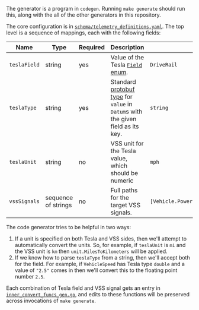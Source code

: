 The generator is a program in `codegen`. Running `make generate` should run this, along with the all of the other generators in this repository.

The core configuration is in [`schema/telemetry_definitions.yaml`](schema/telemetry_definitions.yaml). The top level is a sequence of mappings, each with the following fields:

| Name | Type | Required | Description | Example |
|-|-|-|-|-|
| `teslaField` | string | yes | Value of the Tesla [`Field` enum](https://github.com/teslamotors/fleet-telemetry/blob/7c3187a18777c24d096059e94ab91245da92cb64/protos/vehicle_data.proto#L11). | `DriveRail` |
| `teslaType` | string | yes | Standard [protobuf type](https://github.com/teslamotors/fleet-telemetry/blob/7c3187a18777c24d096059e94ab91245da92cb64/protos/vehicle_data.proto#L695) for `value` in `Datum`s with the given field as its key. | `string` |
| `teslaUnit` | string | no | VSS unit for the Tesla value, which should be numeric | `mph` |
| `vssSignals` | sequence of strings | no | Full paths for the target VSS signals. | `[Vehicle.Powertrain.TractionBattery.Charging.IsCharging]` |

The code generator tries to be helpful in two ways:

1. If a unit is specified on both Tesla and VSS sides, then we'll attempt to automatically convert the units. So, for example, if `teslaUnit` is `mi` and the VSS unit is `km` then `unit.MilesToKilometers` will be applied.
2. If we know how to parse `teslaType` from a string, then we'll accept both for the field. For example, if `VehicleSpeed` has Tesla type `double` and a value of `"2.5"` comes in then we'll convert this to the floating point number `2.5`.

Each combination of Tesla field and VSS signal gets an entry in [`inner_convert_funcs_gen.go`](inner_convert_funcs_gen.go), and edits to these functions will be preserved across invocations of `make generate`.
